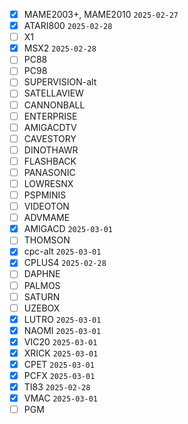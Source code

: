 - [x] MAME2003+, MAME2010 `2025-02-27`
- [x] ATARI800 `2025-02-28`
- [ ] X1
- [x] MSX2 `2025-02-28`
- [ ] PC88
- [ ] PC98
- [ ] SUPERVISION-alt
- [ ] SATELLAVIEW
- [ ] CANNONBALL
- [ ] ENTERPRISE
- [ ] AMIGACDTV
- [ ] CAVESTORY
- [ ] DINOTHAWR
- [ ] FLASHBACK
- [ ] PANASONIC
- [ ] LOWRESNX
- [ ] PSPMINIS
- [ ] VIDEOTON
- [ ] ADVMAME
- [x] AMIGACD `2025-03-01`
- [ ] THOMSON
- [x] cpc-alt `2025-03-01`
- [x] CPLUS4 `2025-02-28`
- [ ] DAPHNE
- [ ] PALMOS
- [ ] SATURN
- [ ] UZEBOX
- [x] LUTRO `2025-03-01`
- [x] NAOMI `2025-03-01`
- [x] VIC20 `2025-03-01`
- [x] XRICK `2025-03-01`
- [x] CPET `2025-03-01`
- [x] PCFX `2025-03-01`
- [x] TI83 `2025-02-28`
- [x] VMAC `2025-03-01`
- [ ] PGM
